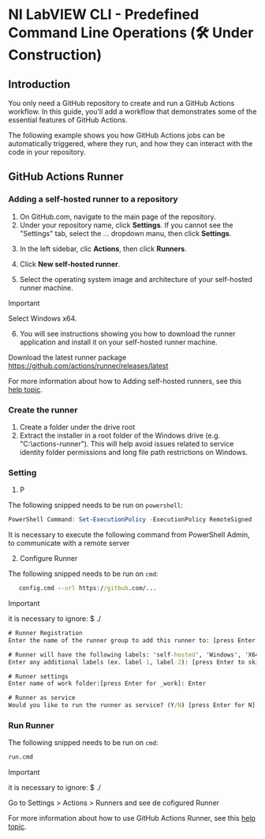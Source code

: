 # NI LabVIEW CLI - Predefined Command Line Operations (🛠️ Under Construction)

## Introduction

You only need a GitHub repository to create and run a GitHub Actions workflow. In this guide, you'll add a workflow that demonstrates some of the essential features of GitHub Actions.

The following example shows you how GitHub Actions jobs can be automatically triggered, where they run, and how they can interact with the code in your repository.

## GitHub Actions Runner

### Adding a self-hosted runner to a repository

1. On GitHub.com, navigate to the main page of the repository.
2. Under your repository name, click **Settings**. If you cannot see the "Settings" tab, select the ... dropdown manu, then click **Settings**.

<p align="center">
<src="/images/repository-settings.png">
</p>

3. In the left sidebar, clic **Actions**, then click **Runners**.

<p align="center">
<src="/images/actions-runners.png">
</p>

4. Click **New self-hosted runner**.

<p align="center">
<src="/images/new-selfhosted-runner.png">
</p>

5. Select the operating system image and architecture of your self-hosted runner machine.

<p align="center">
<src="/images/runner-image.png">
</p>

> [!IMPORTANT]
> Select Windows x64.

6. You will see instructions showing you how to download the runner application and install it on your self-hosted runner machine.

Download the latest runner package
https://github.com/actions/runner/releases/latest

For more information about how to Adding self-hosted runners, see this [help topic](https://docs.github.com/en/actions/hosting-your-own-runners/managing-self-hosted-runners/adding-self-hosted-runners "Adding self-hosted runners").

### Create the runner

1. Create a folder under the drive root
2. Extract the installer in a root folder of the Windows drive (e.g. "C:\actions-runner"). This will help avoid issues related to service identity folder permissions and long file path restrictions on Windows.

### Setting

1. P

The following snipped needs to be run on `powershell`:
``` powershell
PowerShell Command: Set-ExecutionPolicy -ExecutionPolicy RemoteSigned -Scope CurrentUser
```
It is necessary to execute the following command from PowerShell Admin, to communicate with a remote server

2. Configure Runner
   
The following snipped needs to be run on `cmd`:

```cmd
   config.cmd --url https://gitbub.com/...
```

> [!IMPORTANT]
> it is necessary to ignore: $ ./

```cmd
# Runner Registration
Enter the name of the runner group to add this runner to: [press Enter for Default]: Enter

# Runner will have the following labels: 'self-hosted', 'Windows', 'X64'
Enter any additional labels (ex. label-1, label-2): [press Enter to skip]: Enter

# Runner settings
Enter name of work folder:[press Enter for _work]: Enter

# Runner as service
Would you like to run the runner as service? (Y/N) [press Enter for N]: Enter
```

### Run Runner

The following snipped needs to be run on `cmd`:

```cmd copy
run.cmd
```

> [!IMPORTANT]
> it is necessary to ignore: $ ./

Go to Settings > Actions > Runners and see de cofigured Runner 

For more information about how to use GitHub Actions Runner, see this [help topic](https://github.com/actions/runner "GitHub Actions Runner").

